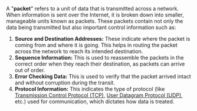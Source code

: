 A "**packet**" refers to a unit of data that is transmitted across a network. When information is sent over the Internet, it is broken down into smaller, manageable units known as packets. These packets contain not only the data being transmitted but also important control information such as:

1. **Source and Destination Addresses:** These indicate where the packet is coming from and where it is going. This helps in routing the packet across the network to reach its intended destination.
2. **Sequence Information:** This is used to reassemble the packets in the correct order when they reach their destination, as packets can arrive out of order.
3. **Error Checking Data:** This is used to verify that the packet arrived intact and without corruption during the transit.
4. **Protocol Information:** This indicates the type of protocol (like [Transmission Control Protocol (TCP)](../networking/tcp.md), [User Datagram Protocol (UDP)](../networking/udp.md), etc.) used for communication, which dictates how data is treated.
